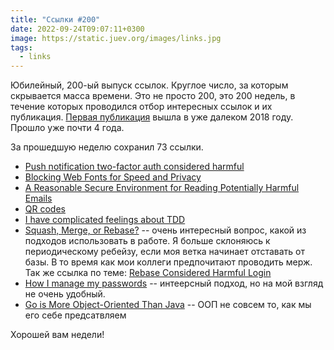 ```yaml
---
title: "Ссылки #200"
date: 2022-09-24T09:07:11+0300
image: https://static.juev.org/images/links.jpg
tags: 
  - links
---
```


Юбилейный, 200-ый выпуск ссылок. Круглое число, за которым скрывается масса времени. Это не просто 200, это 200 недель, в течение которых проводился отбор интересных ссылок и их публикация. [Первая публикация](https://www.juev.org/2018/11/25/weblinks-1/) вышла в уже далеком 2018 году. Прошло уже почти 4 года.

За прошедшую неделю сохранил 73 ссылки.

* [Push notification two-factor auth considered harmful](https://xeiaso.net/blog/push-2fa-considered-harmful)
* [Blocking Web Fonts for Speed and Privacy](https://collinmbarrett.com/block-web-fonts/)
* [A Reasonable Secure Environment for Reading Potentially Harmful Emails](https://karl-voit.at/2018/03/22/secure-email-environment/)
* [QR codes](https://typefully.com/DanHollick/qr-codes-T7tLlNi)
* [I have complicated feelings about TDD](https://buttondown.email/hillelwayne/archive/i-have-complicated-feelings-about-tdd-8403/)
* [Squash, Merge, or Rebase?](https://matt-rickard.com/squash-merge-or-rebase) -- очень интересный вопрос, какой из подходов использовать в работе. Я больше склоняюсь к периодическому ребейзу, если моя ветка начинает отставать от базы. В то время как мои коллеги предпочитают проводить мерж. Так же ссылка по теме: [Rebase Considered Harmful Login](https://www.fossil-scm.org/home/doc/trunk/www/rebaseharm.md)
* [How I manage my passwords](https://bitspook.in/blog/how-i-manage-my-passwords/) -- интеерсный подход, но на мой взгляд не очень удобный.
* [Go is More Object-Oriented Than Java](https://medium.com/star-gazers/go-is-more-object-oriented-than-java-6d49e9015dec) -- ООП не совсем то, как мы его себе предсатвляем

Хорошей вам недели!
